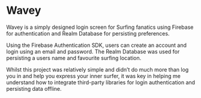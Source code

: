 # Wavey

Wavey is a simply designed login screen for Surfing fanatics using Firebase for authentication and Realm Database for persisting preferences.

Using the Firebase Authentication SDK, users can create an account and login using an email and password. The Realm Database was used for persisting a users name and favourite surfing location.

Whilst this project was relatively simple and didn’t do much more than log you in and help you express your inner surfer, it was key in helping me understand how to integrate third-party libraries for login authentication and persisting data offline.
